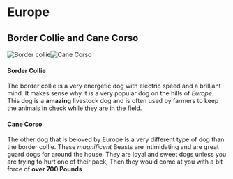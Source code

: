# Europe 
## Border Collie and Cane Corso 
![Border collie](https://www.rockythetraveller.com/wp-content/uploads/2021/02/pexels-aloi%CC%88s-moubax-1124002.jpg)![Cane Corso](https://media.istockphoto.com/id/1349473672/photo/italian-cane-corso.jpg?s=612x612&w=0&k=20&c=Zps6N38wpcgIS-qtZkDl425v5nBmXGSiFP2WTSl57Zs=)
#### Border Collie
The border collie is a very energetic dog with electric speed and a brilliant mind. It makes sense why it is a very popular dog on the hills of _Europe_. This dog is a **amazing** livestock dog and is often used by farmers to keep the animals in check while they are in the field.
#### Cane Corso
The other dog that is beloved by Europe is a very different type of dog than the border collie. These _magnificent_ Beasts are intimidating and are great guard dogs for around the house. They are loyal and sweet dogs unless you are trying to hurt one of their pack, Then they would come at you with a bit force of **over 700 Pounds**
